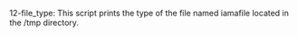 12-file_type: This script prints the type of the file named iamafile located in the /tmp directory.

